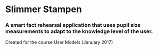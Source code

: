 # **Slimmer Stampen** #

### A smart fact rehearsal application that uses pupil size measurements to adapt to the knowledge level of the user. ###

Created for the course User Models (January 2017)